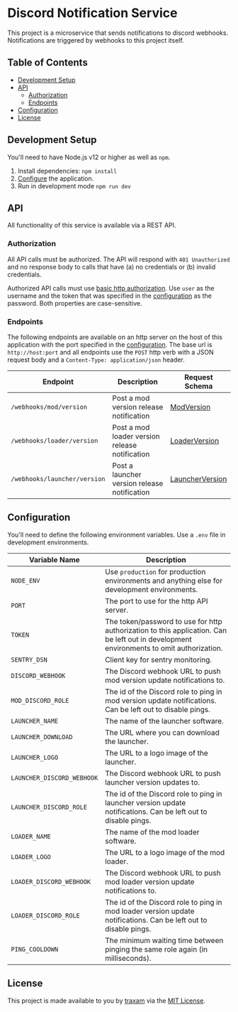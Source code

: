 # Discord Notification Service
This project is a microservice that sends notifications to discord webhooks.
Notifications are triggered by webhooks to this project itself.

## Table of Contents
* [Development Setup](#Development-Setup)
* [API](#API)
  * [Authorization](#Authorization)
  * [Endpoints](#Endpoints)
* [Configuration](#Configuration)
* [License](#License)

## Development Setup
You'll need to have Node.js v12 or higher as well as `npm`.

1. Install dependencies: `npm install`
2. [Configure](#Configuration) the application.
3. Run in development mode `npm run dev`

## API
All functionality of this service is available via a REST API.

### Authorization
All API calls must be authorized. The API will respond with `401 Unauthorized` and no response body to calls that have (a) no credentials or (b) invalid credentials.

Authorized API calls must use [basic http authorization](https://developer.mozilla.org/en-US/docs/Web/HTTP/Authentication#Basic_authentication_scheme). Use `user` as the username and the token that was specified in the [configuration](#Configuration) as the password. Both properties are case-sensitive.

### Endpoints
The following endpoints are available on an http server on the host of this application with the port specified in the [configuration](#Configuration). The base url is `http://host:port` and all endpoints use the `POST` http verb with a JSON request body and a `Content-Type: application/json` header.

| Endpoint | Description | Request Schema |
| --- | --- | --- |
| `/webhooks/mod/version` | Post a mod version release notification | [ModVersion](./src/entities/ModVersion.ts)
| `/webhooks/loader/version` | Post a mod loader version release notification | [LoaderVersion](./src/entities/LoaderVersion.ts) |
| `/webhooks/launcher/version` | Post a launcher version release notification | [LauncherVersion](./src/entities/LauncherVersion.ts) |

## Configuration
You'll need to define the following environment variables. Use a `.env` file in
development environments.

| Variable Name | Description |
| --- | --- |
| `NODE_ENV` | Use `production` for production environments and anything else for development environments. |
| `PORT` | The port to use for the http API server. |
| `TOKEN` | The token/password to use for http authorization to this application. Can be left out in development environments to omit authorization. |
| `SENTRY_DSN` | Client key for sentry monitoring. |
| `DISCORD_WEBHOOK` | The Discord webhook URL to push mod version update notifications to. |
| `MOD_DISCORD_ROLE` | The id of the Discord role to ping in mod version update notifications. Can be left out to disable pings. |
| `LAUNCHER_NAME` | The name of the launcher software. |
| `LAUNCHER_DOWNLOAD` | The URL where you can download the launcher. |
| `LAUNCHER_LOGO` | The URL to a logo image of the launcher. |
| `LAUNCHER_DISCORD_WEBHOOK` | The Discord webhook URL to push launcher version updates to. |
| `LAUNCHER_DISCORD_ROLE` | The id of the Discord role to ping in launcher version update notifications. Can be left out to disable pings. |
| `LOADER_NAME` | The name of the mod loader software. |
| `LOADER_LOGO` | The URL to a logo image of the mod loader. |
| `LOADER_DISCORD_WEBHOOK` | The Discord webhook URL to push mod loader version update notifications to. |
| `LOADER_DISCORD_ROLE` | The id of the Discord role to ping in mod loader version update notifications. Can be left out to disable pings. |
| `PING_COOLDOWN` | The minimum waiting time between pinging the same role again (in milliseconds). |

## License
This project is made available to you by [traxam](https://trax.am) via the [MIT License](./LICENSE).